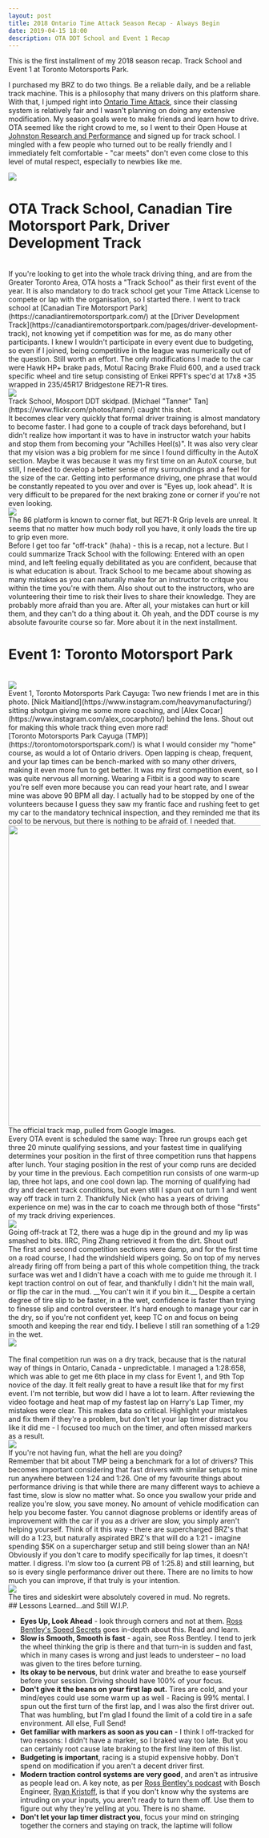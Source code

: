 ```yaml
---
layout: post
title: 2018 Ontario Time Attack Season Recap - Always Begin 
date: 2019-04-15 18:00
description: OTA DDT School and Event 1 Recap
---
```

This is the first installment of my 2018 season recap. Track School and Event 1 at Toronto Motorsports Park.

I purchased my BRZ to do two things. Be a reliable daily, and be a reliable track machine. This is a philosophy that many drivers on this platform share. With that, I jumped right into [Ontario Time Attack](https://time-attack.ca/), since their classing system is relatively fair and I wasn't planning on doing any extensive modification. My season goals were to make friends and learn how to drive. OTA seemed like the right crowd to me, so I went to their Open House at [Johnston Research and Performance](https://www.jrponline.com/) and signed up for track school. I mingled with a few people who turned out to be really friendly and I immediately felt comfortable - "car meets" don't even come close to this level of mutal respect, especially to newbies like me.

<div class="img_row">
	<img class="col three" src="/img/Blog 1/IMG_1293-2.jpg">
</div>

# OTA Track School, Canadian Tire Motorsport Park, Driver Development Track
<br/>
If you're looking to get into the whole track driving thing, and are from the Greater Toronto Area, OTA hosts a "Track School" as their first event of the year. It is also mandatory to do track school get your Time Attack License to compete or lap with the organisation, so I started there. I went to track school at [Canadian Tire Motorsport Park](https://canadiantiremotorsportpark.com/) at the [Driver Development Track](https://canadiantiremotorsportpark.com/pages/driver-development-track), not knowing yet if competition was for me, as do many other participants. I knew I wouldn't participate in every event due to budgeting, so even if I joined, being competitive in the league was numerically out of the question. Still worth an effort. The only modifications I made to the car were Hawk HP+ brake pads, Motul Racing Brake Fluid 600, and a used track specific wheel and tire setup consisting of Enkei RPF1's spec'd at 17x8 +35 wrapped in 235/45R17 Bridgestone RE71-R tires.

<div class="img_row">
	<img class="col three" src="/img/Blog 1/DDT AutoX.JPG">
</div>
Track School, Mosport DDT skidpad. [Michael "Tanner" Tan](https://www.flickr.com/photos/tanm/) caught this shot.
<br/>
It becomes clear very quickly that formal driver training is almost mandatory to become faster. I had gone to a couple of track days beforehand, but I didn't realize how important it was to have in instructor watch your habits and stop them from becoming your "Achilles Heel(s)". It was also very clear that my vision was a big problem for me since I found difficulty in the AutoX section. Maybe it was because it was my first time on an AutoX course, but still, I needed to develop a better sense of my surroundings and a feel for the size of the car. Getting into performance driving, one phrase that would be constantly repeated to you over and over is "Eyes up, look ahead". It is very difficult to be prepared for the next braking zone or corner if you're not even looking.

<div class="img_row">
	<img class="col three" src="/img/Blog 1/AutoX.JPG">
</div>
The 86 platform is known to corner flat, but RE71-R Grip levels are unreal. It seems that no matter how much body roll you have, it only loads the tire up to grip even more.
<br/>
Before I get too far "off-track" (haha) - this is a recap, not a lecture. But I could summarize Track School with the following: Entered with an open mind, and left feeling equally debilitated as you are confident, because that is what education is about. Track School to me became about showing as many mistakes as you can naturally make for an instructor to critque you within the time you're with them. Also shout out to the instructors, who are volunteering their time to risk their lives to share their knowledge. They are probably more afraid than you are. After all, your mistakes can hurt or kill them, and they can't do a thing about it. Oh yeah, and the DDT course is my absolute favourite course so far. More about it in the next installment.

# Event 1: Toronto Motorsport Park  
<br/>
<div class="img_row">
	<img class="col three" src="/img/Blog 1/TMP T11-T12.jpg" >
</div>
Event 1, Toronto Motorsports Park Cayuga: Two new friends I met are in this photo. [Nick Maitland](https://www.instagram.com/heavymanufacturing/) sitting shotgun giving me some more coaching, and [Alex Cocar](https://www.instagram.com/alex_cocarphoto/) behind the lens. Shout out for making this whole track thing even more rad!
<br/>
[Toronto Motorsports Park Cayuga (TMP)](https://torontomotorsportspark.com/) is what I would consider my "home" course, as would a lot of Ontario drivers. Open lapping is cheap, frequent, and your lap times can be bench-marked with so many other drivers, making it even more fun to get better. It was my first competition event, so I was quite nervous all morning. Wearing a Fitbit is a good way to scare you're self even more because you can read your heart rate, and I swear mine was above 90 BPM all day. I actually had to be stopped by one of the volunteers because I guess they saw my frantic face and rushing feet to get my car to the mandatory technical inspection, and they reminded me that its cool to be nervous, but there is nothing to be afraid of. I needed that.

<div class="img_row">
	<img class="col three" src="/img/Blog 1/tmp.JPG" height = "600">
</div>
The official track map, pulled from Google Images.
<br/>
Every OTA event is scheduled the same way: Three run groups each get three 20 minute qualifying sessions, and your fastest time in qualifying determines your position in the first of three competition runs that happens after lunch. Your staging position in the rest of your comp runs are decided by your time in the previous. Each competition run consists of one warm-up lap, three hot laps, and one cool down lap. The morning of qualifying had dry and decent track conditions, but even still I spun out on turn 1 and went way off track in turn 2. Thankfully Nick (who has a years of driving experience on me) was in the car to coach me through both of those "firsts" of my track driving experiences.

<div class="img_row">
	<img class="col three" src="/img/Blog 1/Capture.JPG">
</div>
Going off-track at T2, there was a huge dip in the ground and my lip was smashed to bits. IIRC, Ping Zhang retrieved it from the dirt. Shout out!
<br/>
The first and second competition sections were damp, and for the first time on a road course, I had the windshield wipers going. So on top of my nerves already firing off from being a part of this whole competition thing, the track surface was wet and I didn't have a coach with me to guide me through it. I kept traction control on out of fear, and thankfully I didn't hit the main wall, or flip the car in the mud. __You can't win it if you bin it.__ Despite a certain degree of tire slip to be faster, in a the wet, confidence is faster than trying to finesse slip and control oversteer. It's hard enough to manage your car in the dry, so if you're not confident yet, keep TC on and focus on being smooth and keeping the rear end tidy. I believe I still ran something of a 1:29 in the wet.
<br/>
<div class="img_row">
	<img class="col three" src="/img/Blog 1/IMG_4222.jpg">
</div>
<br/>
The final competition run was on a dry track, because that is the natural way of things in Ontario, Canada - unpredictable. I managed a 1:28:658, which was able to get me 6th place in my class for Event 1, and 9th Top novice of the day. It felt really great to have a result like that for my first event. I'm not terrible, but wow did I have a lot to learn. After reviewing the video footage and heat map of my fastest lap on Harry's Lap Timer, my mistakes were clear. This makes data so critical. Highlight your mistakes and fix them if they're a problem, but don't let your lap timer distract you like it did me - I focused too much on the timer, and often missed markers as a result.

<div class="img_row">
	<img class="col three" src="/img/Blog 1/IMG_4191.jpg">
</div>
If you're not having fun, what the hell are you doing?
<br/>
Remember that bit about TMP being a benchmark for a lot of drivers? This becomes important considering that fast drivers with similar setups to mine run anywhere between 1:24 and 1:26. One of my favourite things about performance driving is that while there are many different ways to achieve a fast time, slow is slow no matter what. So once you swallow your pride and realize you're slow, you save money. No amount of vehicle modification can help you become faster. You cannot diagnose problems or identify areas of improvement with the car if you as a driver are slow, you simply aren't helping yourself. Think of it this way - there are supercharged BRZ's that will do a 1:23, but naturally aspirated BRZ's that will do a 1:21 - imagine spending $5K on a supercharger setup and still being slower than an NA! Obviously if you don't care to modify specifically for lap times, it doesn't matter. I digress. I'm slow too (a current PB of 1:25.8) and still learning, but so is every single performance driver out there. There are no limits to how much you can improve, if that truly is your intention.

<div class="img_row">
	<img class="col three" src="/img/Blog 1/back.jpg">
</div>
The tires and sideskirt were absolutely covered in mud. No regrets.
<br/>
## Lessons Learned...and Still W.I.P.  
<br/>

*   __Eyes Up, Look Ahead__ -  look through corners and not at them. [Ross Bentley's Speed Secrets](https://www.amazon.com/Ultimate-Speed-Secrets-Complete-High-Performance/dp/0760340501/ref=pd_lpo_sbs_14_t_0?_encoding=UTF8&psc=1&refRID=4JY39K44PE8CZMAVABC5) goes in-depth about this. Read and learn.
*  __Slow is Smooth, Smooth is fast__ - again, see Ross Bentley. I tend to jerk the wheel thinking the grip is there and that turn-in is sudden and fast, which in many cases is wrong and just leads to understeer – no load was given to the tires before turning.
* __Its okay to be nervous__, but drink water and breathe to ease yourself before your session. Driving should have 100% of your focus.
* __Don't give it the beans on your first lap out.__ Tires are cold, and your mind/eyes could use some warm up as well - Racing is 99% mental. I spun out the first turn of the first lap, and I was also the first driver out. That was humbling, but I'm glad I found the limit of a cold tire in a safe environment. All else, Full Send!
* __Get familiar with markers as soon as you can__ - I think I off-tracked for two reasons: I didn't have a marker, so I braked way too late. But you can certainly root cause late braking to the first line item of this list.
*  __Budgeting is important__, racing is a stupid expensive hobby. Don't spend on modification if you aren't a decent driver first.
*  __Modern traction control systems are very good__, and aren't as intrusive as people lead on. A key note, as per [Ross Bentley's podcast](https://speedsecrets.com/speedsecrets-podcast/) with Bosch Engineer, [Ryan Kristoff](https://speedsecrets.com/speed-secrets-podcast/042-ryan-kristoff-engineers-view-of-electronic-driver-aids/), is that if you don't know why the systems are intruding on your inputs, you aren't ready to turn them off. Use them to figure out why they're yelling at you. There is no shame.
*  __Don't let your lap timer distract you__, focus your mind on stringing together the corners and staying on track, the laptime will follow
